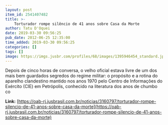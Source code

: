 ```yaml
---
layout: post
item_id: 2541407482
title: >-
    Torturador rompe silêncio de 41 anos sobre Casa da Morte
author: Tatu D'Oquei
date: 2019-03-30 09:56:25
pub_date: 2012-06-25 12:35:00
time_added: 2019-03-30 09:56:25
categories: []
tags: []
image: https://imgs.jusbr.com/profiles/68/images/1395946454_standard.jpg
---
```


Depois de cinco horas de conversa, o velho oficial estava livre de um dos mais bem guardados segredos do regime militar: o propósito e a rotina do aparelho clandestino mantido nos anos 1970 pelo Centro de Informações do Exército (CIE) em Petrópolis, conhecido na literatura dos anos de chumbo co

**Link:** [https://oab-rj.jusbrasil.com.br/noticias/3160797/torturador-rompe-silencio-de-41-anos-sobre-casa-da-morte](https://oab-rj.jusbrasil.com.br/noticias/3160797/torturador-rompe-silencio-de-41-anos-sobre-casa-da-morte)

